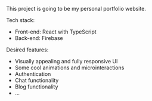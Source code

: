 This project is going to be my personal portfolio website. 

Tech stack:
- Front-end: React with TypeScript
- Back-end: Firebase

Desired features:
- Visually appealing and fully responsive UI
- Some cool animations and microinteractions
- Authentication
- Chat functionality
- Blog functionality
- ...
